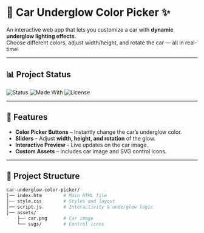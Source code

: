 
# 🚗 Car Underglow Color Picker ✨

An interactive web app that lets you customize a car with **dynamic underglow lighting effects**.  
Choose different colors, adjust width/height, and rotate the car — all in real-time!

---

## 📊 Project Status
![Status](https://img.shields.io/badge/Status-Active-brightgreen)
![Made With](https://img.shields.io/badge/Made%20With-HTML%2FCSS%2FJS-blue)
![License](https://img.shields.io/badge/License-MIT-yellow)

---

## 🎨 Features
- **Color Picker Buttons** – Instantly change the car’s underglow color.  
- **Sliders** – Adjust **width, height, and rotation** of the glow.  
- **Interactive Preview** – Live updates on the car image.  
- **Custom Assets** – Includes car image and SVG control icons.  

---

## 📂 Project Structure
```bash
car-underglow-color-picker/
│── index.htm        # Main HTML file
│── style.css        # Styles and layout
│── script.js        # Interactivity & underglow logic
│── assets/
    ├── car.png      # Car image
    └── svgs/        # Control icons
